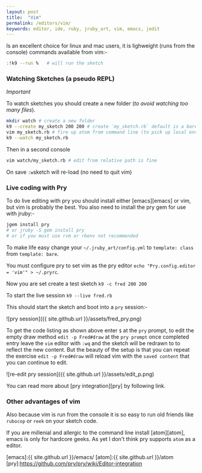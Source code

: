```yaml
---
layout: post
title:  "Vim"
permalink: /editors/vim/
keywords: editor, ide, ruby, jruby_art, vim, emacs, jedit
---
```


Is an excellent choice for linux and mac users, it is lighweight (runs from the console) commands available from vim:-
```bash
:!k9 --run %   # will run the sketch
```

### Watching Sketches (a pseudo REPL) ###

_Important_

To watch sketches you should create a new folder (_to avoid watching too many files_).

```bash
mkdir watch # create a new folder
k9 --create my_sketch 200 200 # create `my_sketch.rb` default is a bare sketch (set in config.yml)
vim my_sketch.rb # fire up atom from command line (to pick up local environment)
k9 --watch my_sketch.rb
```
Then in a second console

```bash
vim watch/my_sketch.rb # edit from relative path is fine
```
On save `:w`sketch will re-load (no need to quit vim)

### Live coding with Pry ###

To do live editing with pry you should install either [emacs][emacs] or vim, but vim is probably the best. You also need to install the pry gem for use with jruby:-

```bash
jgem install pry
# or jruby -S gem install pry
# or if you must use rvm or rbenv not recommended
```

To make life easy change your `~/.jruby_art/config.yml` to `template: class` from `template: bare`.

You must configure pry to set vim as the pry editor `echo "Pry.config.editor = 'vim'" > ~/.pryrc`.

Now you are set create a test sketch `k9 -c fred 200 200`

To start the live session `k9 --live fred.rb`

This should start the sketch and boot into a `pry` session:-

![pry session]({{ site.github.url }}/assets/fred_pry.png)

To get the code listing as shown above enter `$` at the `pry` prompt, to edit the empty draw method `edit -p Fred#draw` at the `pry prompt` once completed entry leave the `vim` editor with `:wq`
and the sketch will be redrawn to to reflect the new content. But the beauty of the setup is that you can repeat the exercise `edit -p Fred#draw` will reload vim with the `saved content` that you can continue to edit.

![re-edit pry session]({{ site.github.url }}/assets/edit_p.png)

You can read more about [pry integration][pry] by following link.

### Other advantages of vim ###

Also because vim is run from the console it is so easy to run old friends like `rubocop` or `reek` on your sketch code.

If you are millenial and allergic to the command line install [atom][atom], emacs is only for hardcore geeks. As yet I don't think pry supports `atom` as a editor.

[emacs]:{{ site.github.url }}/emacs/
[atom]:{{ site.github.url }}/atom
[pry]:https://github.com/pry/pry/wiki/Editor-integration
